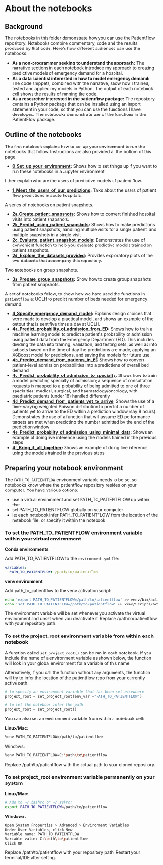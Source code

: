 # About the notebooks

## Background

The notebooks in this folder demonstrate how you can use the PatientFlow repository. Notebooks combine commentary, code and the results produced by that code. Here's how different audiences can use the notebooks:

- **As a non-programmer seeking to understand the approach:** The narrative sections in each notebook introduce my approach to creating predictive models of emergency demand for a hospital.
- **As a data scientist interested in how to model emergency demand:** The code snippets, combined with the narrative, show how I trained, tested and applied my models in Python. The output of each notebook cell shows the results of running the code.
- **As a researcher interested in the patientflow package:** The repository contains a Python package that can be installed using an import statement in your code, so that you can use the functions I have developed. The notebooks demonstrate use of the functions in the PatientFlow package.

## Outline of the notebooks

The first notebook explains how to set up your environment to run the notebooks that follow. Instructions are also provided at the bottom of this page.

- **[0_Set_up_your_environment](https://github.com/UCL-CORU/patientflow/blob/main/notebooks/0_Set_up_your_environment.ipynb):** Shows how to set things up if you want to run these notebooks in a Jupyter environment

I then explain who are the users of predictive models of patient flow.

- **[1_Meet_the_users_of_our_predictions](https://github.com/UCL-CORU/patientflow/blob/main/notebooks/1_Meet_the_users_of_our_predictions.ipynb):** Talks about the users of patient flow predictions in acute hospitals.

A series of notebooks on patient snapshots.

- **[2a_Create_patient_snapshots](https://github.com/UCL-CORU/patientflow/blob/main/notebooks/2a_Create_patient_snapshots.ipynb):** Shows how to convert finished hospital visits into patient snapshots.
- **[2b_Predict_using_patient_snapshots](https://github.com/UCL-CORU/patientflow/blob/main/notebooks/2b_Predict_using_patient_snapshots.ipynb):** Shows how to make predictions using patient snapshots, handling multiple visits for a single patient, and multiple snapshots in a single visit.
- **[2c_Evaluate_patient_snapshot_models](https://github.com/UCL-CORU/patientflow/blob/main/notebooks/2c_Evaluate_patient_snapshot_models.ipynb):** Demonstrates the use of convenient function to help you evaluate predictive models trained on patient snapshots.
- **[2d_Explore_the_datasets_provided](https://github.com/UCL-CORU/patientflow/blob/main/notebooks/2d_Explore_the_datasets_provided.ipynb):** Provides exploratory plots of the two datasets that accompany this repository.

Two notebooks on group snapshots.

- **[3a_Prepare_group_snapshots](https://github.com/UCL-CORU/patientflow/blob/main/notebooks/3a_Create_group_snapshots.ipynb):** Show how to create group snapshots from patient snapshots.

A set of notebooks follow, to show how we have used the functions in `patientflow` at UCLH to predict number of beds needed for emergency demand.

- **[4_Specify_emergency_demand_model](https://github.com/UCL-CORU/patientflow/blob/main/notebooks/4_Specify_emergency_demand_model.ipynb):** Explains design choices that were made to develop a practical model, and shows an example of the output that is sent five times a day at UCLH.
- **[4a_Predict_probability_of_admission_from_ED](https://github.com/UCL-CORU/patientflow/blob/main/notebooks/4a_Predict_probability_of_admission_from_ED.ipynb):** Shows how to train a machine learning model to predict a patient's probability of admission using patient data from the Emergency Department (ED). This includes dividing the data into training, validation, and testing sets, as well as into subsets based on the time of day the predictions are made, applying an XGBoost model for predictions, and saving the models for future use.
- **[4b_Predict_demand_from_patients_in_ED](https://github.com/UCL-CORU/patientflow/blob/main/notebooks/4b_Predict_demand_from_patients_in_ED.ipynb)** Shows how to convert patient-level admission probabilities into a predictions of overall bed demand
- **[4c_Predict_probability_of_admission_to_specialty](https://github.com/UCL-CORU/patientflow/blob/main/notebooks/4c_Predict_probability_of_admission_to_specialty.ipynb):** Shows how to train a model predicting specialty of admission; a sequence of consultation requests is mapped to a probability of being admitted to one of three specialties: medical, surgical, and haematology/oncology, with paediatric patients (under 18) handled differently
- **[4d_Predict_demand_from_patients_yet_to_arrive](https://github.com/UCL-CORU/patientflow/blob/main/notebooks/4d_Predict_demand_from_patients_yet_to_arrive.ipynb):** Shows the use of a time-varying weighted Poisson distribution to predict a number of patients yet to arrive to the ED within a prediction window (say 8 hours). Demonstrates the use of a function that will assume ED performance targets are met when predicting the number admitted by the end of the prediction window
- **[4e_Predict_probabiity_of_admission_using_minimal_data](https://github.com/UCL-CORU/patientflow/blob/main/notebooks/4e_Predict_probabiity_of_admission_using_minimal_data.ipynb):** Shows an example of doing live inference using the models trained in the previous steps
- **[4f_Bring_it_all_together](https://github.com/UCL-CORU/patientflow/blob/main/notebooks/4f_Bring_it_all_together.ipynb):** Shows an example of doing live inference using the models trained in the previous steps

## Preparing your notebook environment

The `PATH_TO_PATIENTFLOW` environment variable needs to be set so notebooks know where the patientflow repository resides on your computer. You have various options:

- use a virtual environment and set PATH_TO_PATIENTFLOW up within that
- set PATH_TO_PATIENTFLOW globally on your computer
- let each notebook infer PATH_TO_PATIENTFLOW from the location of the notebook file, or specify it within the notebook

### To set the PATH_TO_PATIENTFLOW environment variable within your virtual environment

**Conda environments**

Add PATH_TO_PATIENTFLOW to the `environment.yml` file:

```yaml
variables:
  PATH_TO_PATIENTFLOW: /path/to/patientflow
```

**venv environment**

Add path_to_patientflow to the venv activation script:

```sh
echo 'export PATH_TO_PATIENTFLOW=/path/to/patientflow' >> venv/bin/activate  # Linux/Mac
echo 'set PATH_TO_PATIENTFLOW=/path/to/patientflow' >> venv/Scripts/activate.bat  # Windows
```

The environment variable will be set whenever you activate the virtual environment and unset when you deactivate it.
Replace /path/to/patientflow with your repository path.

### To set the project_root environment variable from within each notebook

A function called `set_project_root()` can be run in each notebook. If you include the name of a environment variable as shown below, the function will look in your global environment for a variable of this name.

Alternatively, if you call the function without any arguments, the function will try to infer the location of the patientflow repo from your currently active path.

```python
# to specify an environment variable that has been set elsewhere
project_root = set_project_root(env_var ="PATH_TO_PATIENTFLOW")

# to let the notebook infer the path
project_root = set_project_root()

```

You can also set an environment variable from within a notebook cell:

**Linux/Mac:**

```sh
%env PATH_TO_PATIENTFLOW=/path/to/patientflow
```

Windows:

```sh
%env PATH_TO_PATIENTFLOW=C:\path\to\patientflow
```

Replace /path/to/patientflow with the actual path to your cloned repository.

### To set project_root environment variable permanently on your system

**Linux/Mac:**

```sh
# Add to ~/.bashrc or ~/.zshrc:
export PATH_TO_PATIENTFLOW=/path/to/patientflow
```

**Windows:**

```sh
Open System Properties > Advanced > Environment Variables
Under User Variables, click New
Variable name: PATH_TO_PATIENTFLOW
Variable value: C:\path\to\patientflow
Click OK
```

Replace /path/to/patientflow with your repository path. Restart your terminal/IDE after setting.
